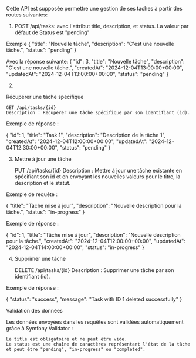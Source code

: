Cette API est supposée permettre une gestion de ses taches à partir des routes suivantes:

1. POST /api/tasks:
avec l'attribut title, description, et status. La valeur par défaut de Status est "pending"

Exemple
{
  "title": "Nouvelle tâche",
  "description": "C'est une nouvelle tâche.",
  "status": "pending"
}

Avec la réponse suivante:
{
  "id": 3,
  "title": "Nouvelle tâche",
  "description": "C'est une nouvelle tâche.",
  "createdAt": "2024-12-04T13:00:00+00:00",
  "updatedAt": "2024-12-04T13:00:00+00:00",
  "status": "pending"
}

2. 
Récupérer une tâche spécifique

    GET /api/tasks/{id}
    Description : Récupérer une tâche spécifique par son identifiant (id).

Exemple de réponse :

{
  "id": 1,
  "title": "Task 1",
  "description": "Description de la tâche 1",
  "createdAt": "2024-12-04T12:00:00+00:00",
  "updatedAt": "2024-12-04T12:30:00+00:00",
  "status": "pending"
}

3. Mettre à jour une tâche

    PUT /api/tasks/{id}
    Description : Mettre à jour une tâche existante en spécifiant son id et en envoyant les nouvelles valeurs pour le titre, la description et le statut.

Exemple de requête :

{
  "title": "Tâche mise à jour",
  "description": "Nouvelle description pour la tâche.",
  "status": "in-progress"
}

Exemple de réponse :

{
  "id": 1,
  "title": "Tâche mise à jour",
  "description": "Nouvelle description pour la tâche.",
  "createdAt": "2024-12-04T12:00:00+00:00",
  "updatedAt": "2024-12-04T14:00:00+00:00",
  "status": "in-progress"
}

4. Supprimer une tâche

    DELETE /api/tasks/{id}
    Description : Supprimer une tâche par son identifiant (id).

Exemple de réponse :

{
  "status": "success",
  "message": "Task with ID 1 deleted successfully"
}

Validation des données

Les données envoyées dans les requêtes sont validées automatiquement grâce à Symfony Validator :

    Le title est obligatoire et ne peut être vide.
    Le status est une chaîne de caractères représentant l'état de la tâche et peut être "pending", "in-progress" ou "completed".